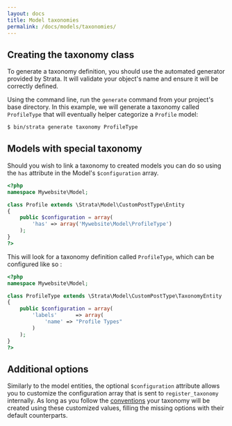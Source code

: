 ```yaml
---
layout: docs
title: Model taxonomies
permalink: /docs/models/taxonomies/
---
```



## Creating the taxonomy class

To generate a taxonomy definition, you should use the automated generator provided by Strata. It will validate your object's name and ensure it will be correctly defined.

Using the command line, run the `generate` command from your project's base directory. In this example, we will generate a taxonomy called `ProfileType` that will eventually helper categorize a `Profile` model:

~~~ sh
$ bin/strata generate taxonomy ProfileType
~~~


## Models with special taxonomy

Should you wish to link a taxonomy to created models you can do so using the `has` attribute in the Model's `$configuration` array.

~~~ php
<?php
namespace Mywebsite\Model;

class Profile extends \Strata\Model\CustomPostType\Entity
{
    public $configuration = array(
        'has' => array('Mywebsite\Model\ProfileType')
    );
}
?>
~~~

This will look for a taxonomy definition called `ProfileType`, which can be configured like so :

~~~ php
<?php
namespace Mywebsite\Model;

class ProfileType extends \Strata\Model\CustomPostType\TaxonomyEntity
{
    public $configuration = array(
        'labels'      => array(
            'name' => "Profile Types"
        )
    );
}
?>
~~~


## Additional options

Similarly to the model entities, the optional `$configuration` attribute allows you to customize the configuration array that is sent to `register_taxonomy` internally. As long as you follow the [conventions](http://codex.wordpress.org/Function_Reference/register_taxonomy) your taxonomy will be created using these customized values, filling the missing options with their default counterparts.
